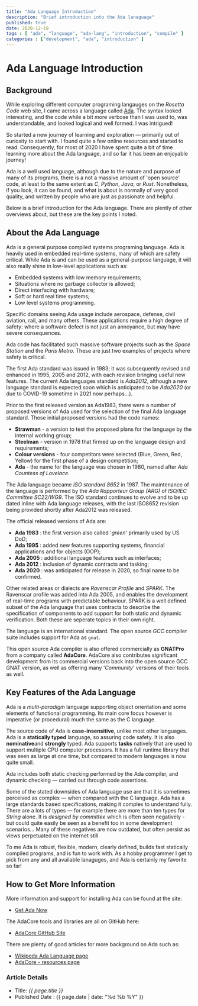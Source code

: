 ```yaml
---
title: "Ada Language Introduction"
description: "Brief introduction into the Ada lanaguage"
published: true
date: 2020-12-19
tags : [ "ada", "language", "ada-lang", "introduction", "compile" ]
categories : ["development", "ada", "introduction" ]
---
```

# Ada Language Introduction

## Background

While exploring different computer programing langauges on the *Rosetta Code* web site, I came across a language called [Ada](http://rosettacode.org/wiki/Category:Ada). The syntax looked interesting, and the code while a bit more verbose than I was used to, was understandable, and looked logical and well formed. I was intrigued!

So started a new journey of learning and exploration &mdash; primarily out of curiosity to start with. I found quite a few online resources and started to read. Consequently, for most of 2020 I have spent quite a bit of time learning more about the Ada language, and so far it has been an enjoyable journey!

Ada is a well used language, although due to the nature and purpose of many of its programs, there is a not a massive amount of 'open source' code, at least to the same extent as *C*, *Python*, *Java*, or *Rust*. Nonetheless, if you look, it can be found, and what is about is normally of very good quality, and written by people who are just as passionate and helpful.

Below is a brief introduction for the Ada language. There are plently of other overviews about, but these are the key points I noted.


## About the Ada Language

Ada is a general purpose compiled systems programing language. Ada is heavily used in embedded real-time systems, many of which are safety critical. While Ada is and can be used as a general-purpose language, it will also really shine in low-level applications such as:

* Embedded systems with low memory requirements;
* Situations where no garbage collector is allowed;
* Direct interfacing with hardware;
* Soft or hard real time systems;
* Low level systems programming.

Specific domains seeing Ada usage include aerospace, defense, civil aviation,  rail, and many others. These applications require a high degree of safety: where a software defect is not just an annoyance, but may have severe consequences.

Ada code has facilitated such massive software projects such as the *Space Station* and the *Paris Metro*. These are just two examples of projects where safety is critical.

The first Ada standard was issued in 1983; it was subsequently revised and enhanced in 1995, 2005 and 2012, with each revision bringing useful new features. The current Ada languages standard is *Ada2012*, although a new language standard is expected soon which is anticipated to be *Ada2020* (or due to COVID-19 sometime in 2021 now perhaps...). 

Prior to the first released version as Ada1983, there were a number of proposed versions of Ada used for the selection of the final Ada language standard. These initial proposed versions had the code names:

* **Strawman** - a version to test the proposed plans for the language by the internal working group;
* **Steelman** - version in 1978 that firmed up on the language design and requirements;
* **Colour versions** - four competitors were selected (Blue, Green, Red, Yellow) for the first phase of a design competition;
* **Ada** - the name for the language was chosen in 1980, named after *Ada Countess of Lovelace*.

The Ada language became *ISO standard 8652* in 1987. The maintenance of the language is performed by the *Ada Rapporteur Group (ARG)* of *ISO/IEC Committee SC22/WG9*. The ISO standard continues to evolve and to be up dated inline with Ada language releases, with the last ISO8652 revision being provided shortly after Ada2012 was released.

The official released versions of Ada are:

* **Ada 1983** : the first version also called '*green*' primarily used by US DoD;
* **Ada 1995** : added new features supporting systems, financial applications and for objects (OOP);
* **Ada 2005** : additional language features such as interfaces;
* **Ada 2012** : inclusion of dynamic contracts and tasking;
* **Ada 2020** : was anticipated for release in 2020, so final name to be confirmed.

Other related areas or dialects are *Ravenscar Profile* and *SPARK*. The Ravenscar profile was added into Ada 2005, and enables the development of real-time programs with predictable behaviour. SPARK is a well defined subset of the Ada language that uses contracts to describe the specification of components to add support for both static and dynamic verification. Both these are seperate topics in their own right.

The language is an international standard. The open source *GCC* compiler suite includes support for Ada as `gnat`.

This open source Ada compiler is also offered commercially as **GNATPro** from a company called **AdaCore**. AdaCore also contributes significant development from its commercial versions back into the open source GCC GNAT version, as well as offering many '*Community*' versions of their tools as well.


## Key Features of the Ada Language

Ada is a *multi-paradigm* language supporting object orientation and some  elements of functional programming. Its main core focus however is imperative (or procedural) much the same as the C language.

The source code of Ada is **case-insensitive**, unlike most other languages. Ada is a **statically typed** language, so assuring code safety. It is also **nominative**and **strongly** typed. Ada supports **tasks** natively that are used to support multiple CPU computer processors. It has a full runtime library that was seen as large at one time, but compared to modern languages is now quite small.

Ada includes both static checking performed by the Ada compiler, and dynamic checking — carried out through code assertions.

Some of the stated downsides of Ada language use are that it is sometimes perceived as complex &mdash; when compared with the C language. Ada has a large standards based specifications, making it complex to understand fully. There are a lots of types &mdash; for example there are more than ten types for *String* alone. It is *designed by committee* which is often seen negatively - but could quite easily be seen as a benefit too in some development scenarios... Many of these negatives are now outdated, but often persist as views perpetuated on the internet still. 

To me Ada is robust, flexible, modern, clearly defined, builds fast statically compiled programs, and is fun to work with. As a hobby programmer I get to pick from any and all available lanaguges, and Ada is certainly my favorite so far!


## How to Get More Information

More information and support for installing Ada can be found at the site:

- [Get Ada Now](http://www.getadanow.com)

The AdaCore tools and libraries are all on GitHub here:

- [AdaCore GitHub Site](https://github.com/AdaCore)
    
There are plenty of good articles for more background on Ada such as:

- [Wikipeda Ada Language page](https://en.wikipedia.org/wiki/Ada_(programming_language))    
- [AdaCore - resources page](https://www.adacore.com/resources)


### Article Details

- Title: *{{ page.title }}*
- Published Date : {{ page.date | date: "%d %b %Y" }}
